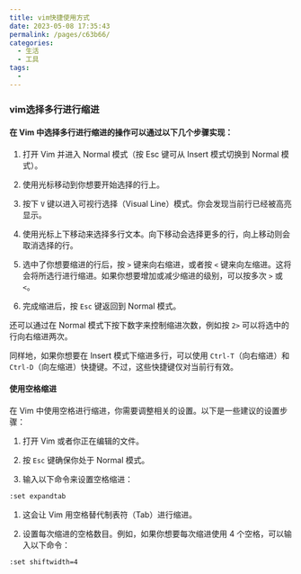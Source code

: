 ```yaml
---
title: vim快捷使用方式
date: 2023-05-08 17:35:43
permalink: /pages/c63b66/
categories:
  - 生活
  - 工具
tags:
  - 
---
```


### vim选择多行进行缩进

#### 在 Vim 中选择多行进行缩进的操作可以通过以下几个步骤实现：

1. 打开 Vim 并进入 Normal 模式（按 Esc 键可从 Insert 模式切换到 Normal 模式）。

2. 使用光标移动到你想要开始选择的行上。

3. 按下 `V` 键以进入可视行选择（Visual Line）模式。你会发现当前行已经被高亮显示。

4. 使用光标上下移动来选择多行文本。向下移动会选择更多的行，向上移动则会取消选择的行。

5. 选中了你想要缩进的行后，按 `>` 键来向右缩进，或者按 `<` 键来向左缩进。这将会将所选行进行缩进。如果你想要增加或减少缩进的级别，可以按多次 `>` 或 `<`。

6. 完成缩进后，按 `Esc` 键返回到 Normal 模式。

还可以通过在 Normal 模式下按下数字来控制缩进次数，例如按 `2>` 可以将选中的行向右缩进两次。

同样地，如果你想要在 Insert 模式下缩进多行，可以使用 `Ctrl-T`（向右缩进）和 `Ctrl-D`（向左缩进）快捷键。不过，这些快捷键仅对当前行有效。

#### 使用空格缩进

在 Vim 中使用空格进行缩进，你需要调整相关的设置。以下是一些建议的设置步骤：

1. 打开 Vim 或者你正在编辑的文件。

2. 按 `Esc` 键确保你处于 Normal 模式。

3. 输入以下命令来设置空格缩进：

```bash
:set expandtab
```

1. 这会让 Vim 用空格替代制表符（Tab）进行缩进。

2. 设置每次缩进的空格数目。例如，如果你想要每次缩进使用 4 个空格，可以输入以下命令：

```bash
:set shiftwidth=4
```
